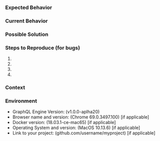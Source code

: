 <!--- Thank you for creating this issue! :) -->
<!--- Provide a general summary of the issue in the Title above -->
<!--- Please make sure that you have searched for the issue and it doesn't exist -->

<!-- Feel free to remove headings that does not apply to your case -->

### Expected Behavior
<!--- If you're describing a bug, tell us what should happen -->
<!--- If you're suggesting a change/improvement, tell us how it should work -->

### Current Behavior
<!--- If describing a bug, tell us what happens instead of the expected behavior -->
<!--- If suggesting a change/improvement, explain the difference from current behavior -->

### Possible Solution
<!--- Not obligatory, but suggest a fix/reason for the bug, -->
<!--- or ideas how to implement the addition or change -->

### Steps to Reproduce (for bugs)
<!--- Provide a link to a live example, or an unambiguous set of steps to -->
<!--- reproduce this bug. Please include code to reproduce, if relevant -->
1.
2.
3.
4.

### Context
<!--- How has this issue affected you? What were you trying to accomplish? -->
<!--- Providing context helps us come up with a solution that is most useful in the real world -->

### Environment
<!--- Include as many relevant details about the environment you experienced the bug in -->
* GraphQL Engine Version: (v1.0.0-aplha20)
* Browser name and version: (Chrome 69.0.3497.100) [if applicable]
* Docker version: (18.03.1-ce-mac65) [if applicable]
* Operating System and version: (MacOS 10.13.6) [if applicable]
* Link to your project: (github.com/username/myproject) [if applicable]
